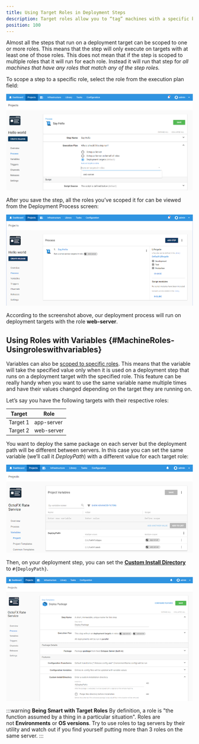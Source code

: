 ```yaml
---
title: Using Target Roles in Deployment Steps
description: Target roles allow you to “tag” machines with a specific keyword which can be used in your deployment steps.
position: 100
---
```


Almost all the steps that run on a deployment target can be scoped to one or more roles. This means that the step will only execute on targets with at least one of those roles. This does not mean that if the step is scoped to multiple roles that it will run for each role. Instead it will run that step for _all machines that have any roles that match any of the step roles._

To scope a step to a specific role, select the role from the execution plan field:

![Selecting a target role](execution-target-role.png)

After you save the step, all the roles you’ve scoped it for can be viewed from the Deployment Process screen:

![Display target roles](display-role.png)

According to the screenshot above, our deployment process will run on deployment targets with the role **web-server**.

## Using Roles with Variables {#MachineRoles-Usingroleswithvariables}

Variables can also be [scoped to specific roles](/docs/deployment-process/variables/index.md). This means that the variable will take the specified value only when it is used on a deployment step that runs on a deployment target with the specified role. This feature can be really handy when you want to use the same variable name multiple times and have their values changed depending on the target they are running on.

Let’s say you have the following targets with their respective roles:

| Target   | Role       |
| ---------- | ---------- |
| Target 1 | app-server |
| Target 2 | web-server |

You want to deploy the same package on each server but the deployment path will be different between servers. In this case you can set the same variable (we’ll call it *DeployPath*) with a different value for each target role:

![](deploy-path-variable.png)

Then, on your deployment step, you can set the **[Custom Install Directory](/docs/deployment-process/configuration-files/custom-installation-directory.md)** to `#{DeployPath}`.

![](custom-install-path.png)

:::warning
**Being Smart with Target Roles**
By definition, a role is "the function assumed by a thing in a particular situation". Roles are not **Environments** or **OS versions**. Try to use roles to tag servers by their utility and watch out if you find yourself putting more than 3 roles on the same server.
:::
